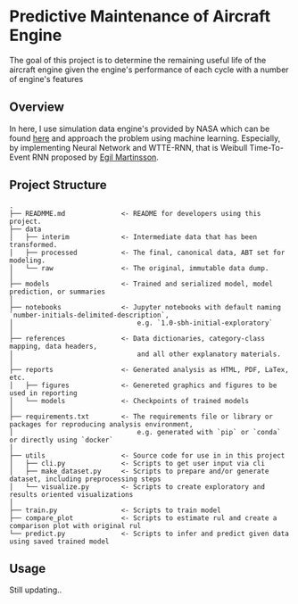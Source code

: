 # Predictive Maintenance of Aircraft Engine

The goal of this project is to determine the remaining useful life of the aircraft engine given the engine's performance of each cycle with a number of engine's features

## Overview

In here, I use simulation data engine's provided by NASA which can be found [here](data-science-project-template.zip) and approach the problem using machine learning. Especially, by implementing Neural Network and WTTE-RNN, that is Weibull Time-To-Event RNN proposed by [Egil Martinsson](https://ragulpr.github.io/2016/12/22/WTTE-RNN-Hackless-churn-modeling/).

## Project Structure

```tree
.
├── READMME.md              <- README for developers using this project.
├── data
│   ├── interim             <- Intermediate data that has been transformed.
│   ├── processed           <- The final, canonical data, ABT set for modeling.
│   └── raw                 <- The original, immutable data dump.
│
├── models                  <- Trained and serialized model, model prediction, or summaries
│
├── notebooks               <- Jupyter notebooks with default naming `number-initials-delimited-description`,
│                               e.g. `1.0-sbh-initial-exploratory`
│
├── references              <- Data dictionaries, category-class mapping, data headers,
│                               and all other explanatory materials.
│
├── reports                 <- Generated analysis as HTML, PDF, LaTex, etc.
│   ├── figures             <- Genereted graphics and figures to be used in reporting
│   └── models              <- Checkpoints of trained models
│
├── requirements.txt        <- The requirements file or library or packages for reproducing analysis environment,
│                               e.g. generated with `pip` or `conda` or directly using `docker`
│
├── utils                   <- Source code for use in in this project
│   ├── cli.py              <- Scripts to get user input via cli
│   ├── make_dataset.py     <- Scripts to prepare and/or generate dataset, including preprocessing steps
│   └── visualize.py        <- Scripts to create exploratory and results oriented visualizations
│
├── train.py                <- Scripts to train model
├── compare_plot            <- Scripts to estimate rul and create a comparison plot with original rul
└── predict.py              <- Scripts to infer and predict given data using saved trained model
```

## Usage

Still updating..
